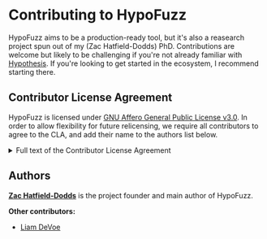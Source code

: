 # Contributing to HypoFuzz

HypoFuzz aims to be a production-ready tool, but it's also a reasearch project
spun out of my (Zac Hatfield-Dodds) PhD.  Contributions are welcome but likely to
be challenging if you're not already familiar with [Hypothesis](https://github.com/HypothesisWorks/hypothesis).
If you're looking to get started in the ecosystem, I recommend starting there.


## Contributor License Agreement

HypoFuzz is licensed under [GNU Affero General Public License v3.0](https://choosealicense.com/licenses/agpl-3.0/).
In order to allow flexibility for future relicensing, we require all contributors to agree to
the CLA, and add their name to the authors list below.

<details>
  <summary>Full text of the Contributor License Agreement</summary>

In the following Agreement, "the HypoFuzz maintainers" means Zac Hatfield-Dodds, or such individuals and/or organizations as may be designated by Zac from time to time.

You accept and agree to the following terms and conditions for Your present and future Contributions submitted to this repository. Except for the license granted herein to the HypoFuzz maintainers and recipients of software distributed by the HypoFuzz maintainers, You reserve all right, title, and interest in and to Your Contributions.

1. Definitions.

"You" (or "Your") shall mean the copyright owner or legal entity authorized by the copyright owner that is making this Agreement with the HypoFuzz maintainers. For legal entities, the entity making a Contribution and all other entities that control, are controlled by, or are under common control with that entity are considered to be a single Contributor. For the purposes of this definition, "control" means (i) the power, direct or indirect, to cause the direction or management of such entity, whether by contract or otherwise, or (ii) ownership of fifty percent (50%) or more of the outstanding shares, or (iii) beneficial ownership of such entity.

"Contribution" shall mean any original work of authorship, including any modifications or additions to an existing work, that is intentionally submitted by You to the HypoFuzz maintainers for inclusion in, or documentation of, any of the products owned or managed by the HypoFuzz maintainers (the "Work"). For the purposes of this definition, "submitted" means any form of electronic, verbal, or written communication sent to the HypoFuzz maintainers, including but not limited to communication on electronic mailing lists, source code control systems, and issue tracking systems that are managed by, or on behalf of, the HypoFuzz maintainers for the purpose of discussing and improving the Work, but excluding communication that is conspicuously marked or otherwise designated in writing by You as "Not a Contribution."

2. Grant of Copyright License. Subject to the terms and conditions of this Agreement, You hereby grant to the HypoFuzz maintainers and to recipients of software distributed by the HypoFuzz maintainers a perpetual, worldwide, non-exclusive, no-charge, royalty-free, irrevocable copyright license to reproduce, prepare derivative works of, publicly display, publicly perform, sublicense, and distribute Your Contributions and such derivative works.

3. Grant of Patent License. Subject to the terms and conditions of this Agreement, You hereby grant to the HypoFuzz maintainers and to recipients of software distributed by the HypoFuzz maintainers a perpetual, worldwide, non-exclusive, no-charge, royalty-free, irrevocable (except as stated in this section) patent license to make, have made, use, offer to sell, sell, import, and otherwise transfer the Work, where such license applies only to those patent claims licensable by You that are necessarily infringed by Your Contribution(s) alone or by combination of Your Contribution(s) with the Work to which such Contribution(s) was submitted. If any entity institutes patent litigation against You or any other entity (including a cross-claim or counterclaim in a lawsuit) alleging that your Contribution, or the Work to which you have contributed, constitutes direct or contributory patent infringement, then any patent licenses granted to that entity under this Agreement for that Contribution or Work shall terminate as of the date such litigation is filed.

4. You represent that you are legally entitled to grant the above license. If your employer(s) has rights to intellectual property that you create that includes your Contributions, you represent that you have received permission to make Contributions on behalf of that employer, that your employer has waived such rights for your Contributions to the HypoFuzz maintainers, or that your employer has executed a separate Corporate CLA with the HypoFuzz maintainers.

5. You represent that each of Your Contributions is Your original creation (see section 7 for submissions on behalf of others). You represent that Your Contribution submissions include complete details of any third-party license or other restriction (including, but not limited to, related patents and trademarks) of which you are personally aware and which are associated with any part of Your Contributions.

6. You are not expected to provide support for Your Contributions, except to the extent You desire to provide support. You may provide support for free, for a fee, or not at all. Unless required by applicable law or agreed to in writing, You provide Your Contributions on an "AS IS" BASIS, WITHOUT WARRANTIES OR CONDITIONS OF ANY KIND, either express or implied, including, without limitation, any warranties or conditions of TITLE, NON- INFRINGEMENT, MERCHANTABILITY, or FITNESS FOR A PARTICULAR PURPOSE.

7. Should You wish to submit work that is not Your original creation, You may submit it to the HypoFuzz maintainers separately from any Contribution, identifying the complete details of its source and of any license or other restriction (including, but not limited to, related patents, trademarks, and license agreements) of which you are personally aware, and conspicuously marking the work as "Submitted on behalf of a third-party: [named here]".

8. You agree to notify the HypoFuzz maintainers of any facts or circumstances of which you become aware that would make these representations inaccurate in any respect.

</details>


## Authors

**[Zac Hatfield-Dodds](https://zhd.dev/)** is the project founder and main author of HypoFuzz.

**Other contributors:**
<!-- Add yourself to the end of the bulleted list below -->

* [Liam DeVoe](https://github.com/tybug)
